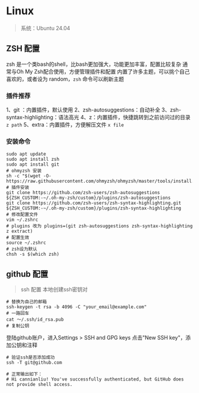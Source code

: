 # Linux
> 系统：Ubuntu 24.04
## ZSH 配置
zsh 是一个类bash的shell，比bash更加强大，功能更加丰富，配置比较复杂
通常与Oh My Zsh配合使用，方便管理插件和配置
内置了许多主题，可以挑个自己喜欢的，或者设为 random，`zsh` 命令可以刷新主题

### 插件推荐
1、git ：内置插件，默认使用
2、zsh-autosuggestions：自动补全
3、zsh-syntax-highlighting：语法高光
4、z：内置插件，快捷跳转到之前访问过的目录 `z path`
5、extra：内置插件，方便解压文件 `x file`

### 安装命令
```shell
sudo apt update
sudo apt install zsh
sudo apt install git
# ohmyzsh 安装
sh -c "$(wget -O- https://raw.githubusercontent.com/ohmyzsh/ohmyzsh/master/tools/install.sh)"
# 插件安装
git clone https://github.com/zsh-users/zsh-autosuggestions ${ZSH_CUSTOM:-~/.oh-my-zsh/custom}/plugins/zsh-autosuggestions
git clone https://github.com/zsh-users/zsh-syntax-highlighting.git ${ZSH_CUSTOM:-~/.oh-my-zsh/custom}/plugins/zsh-syntax-highlighting
# 修改配置文件
vim ~/.zshrc
# plugins 改为 plugins=(git zsh-autosuggestions zsh-syntax-highlighting z extract)
# 配置生效
source ~/.zshrc
# zsh设为默认
chsh -s $(which zsh)
```

## github 配置
> ssh 配置
本地创建ssh密钥对
```shell
# 替换为自己的邮箱
ssh-keygen -t rsa -b 4096 -C "your_email@example.com"
# 一路回车
cat ～/.ssh/id_rsa.pub
# 复制公钥
```
登陆github账户，进入Settings > SSH and GPG keys
点击"New SSH key"，添加公钥和注释
```shell
# 验证ssh是否添加成功
ssh -T git@github.com

# 正常输出如下：
# Hi cannianliu! You've successfully authenticated, but GitHub does not provide shell access.
```

